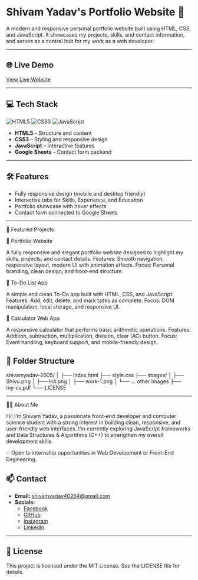 # Shivam Yadav's Portfolio Website 🌟

A modern and responsive personal portfolio website built using HTML, CSS, and JavaScript.
It showcases my projects, skills, and contact information, and serves as a central hub for my work as a web developer.

---

## 🌐 Live Demo
[View Live Website](https://shivamyadav-2005.github.io/)

---

## 💻 Tech Stack
![HTML5](https://img.shields.io/badge/HTML5-E34F26?style=for-the-badge&logo=html5&logoColor=white)
![CSS3](https://img.shields.io/badge/CSS3-1572B6?style=for-the-badge&logo=css3&logoColor=white)
![JavaScript](https://img.shields.io/badge/JavaScript-F7DF1E?style=for-the-badge&logo=javascript&logoColor=black)

- **HTML5** – Structure and content  
- **CSS3** – Styling and responsive design  
- **JavaScript** – Interactive features  
- **Google Sheets** – Contact form backend

---


## 🛠️ Features
- Fully responsive design (mobile and desktop friendly)  
- Interactive tabs for Skills, Experience, and Education  
- Portfolio showcase with hover effects  
- Contact form connected to Google Sheets  

---
🧩 Featured Projects


💼 Portfolio Website

A fully responsive and elegant portfolio website designed to highlight my skills, projects, and contact details.
Features: Smooth navigation, responsive layout, modern UI with animation effects.
Focus: Personal branding, clean design, and front-end structure.

📝 To-Do List App

A simple and clean To-Do app built with HTML, CSS, and JavaScript.
Features: Add, edit, delete, and mark tasks as complete.
Focus: DOM manipulation, local storage, and responsive UI.

🧮 Calculator Web App

A responsive calculator that performs basic arithmetic operations.
Features: Addition, subtraction, multiplication, division, clear (AC) button.
Focus: Event handling, keyboard support, and mobile-friendly design.


## 📂 Folder Structure
shivamyadav-2005/
│
├── index.html
├── style.css
├── images/
│ ├── Shivu.png
│ ├── H4.png
│ ├── work-1.png
│ └── ... other images
├── my-cv.pdf
└── LICENSE


---

👨‍💻 About Me

Hi! I’m Shivam Yadav, a passionate front-end developer and computer science student with a strong interest in building clean, responsive, and user-friendly web interfaces.
I’m currently exploring JavaScript frameworks and Data Structures & Algorithms (C++) to strengthen my overall development skills.

💡 Open to internship opportunities in Web Development or Front-End Engineering.

## 📫 Contact
- **Email:** shivamyadav40264@gmail.com   
- **Socials:**  
  - [Facebook](https://www.facebook.com/profile.php?id=100033549473481)  
  - [GitHub](https://github.com/shivamyadav-2005)  
  - [Instagram](https://www.instagram.com/maybe_happyy_/)  
  - [LinkedIn](https://www.linkedin.com/in/shivam-yadav-18625032a/)

---

## 📄 License
This project is licensed under the MIT License. See the LICENSE file for details.
